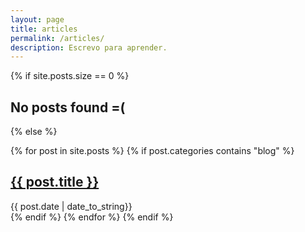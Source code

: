```yaml
---
layout: page
title: articles
permalink: /articles/
description: Escrevo para aprender.
---
```


<a class="scroll-down" href=""></a>

{% if site.posts.size == 0 %}
    <h2>No posts found =(</h2>
{% else %}

{% for post in site.posts %}
  {% if post.categories contains "blog" %}
  <div class="content list">
    <div class="list-item">
      <h2 class="list-post-title">
        <a href="{{ post.url }}">{{ post.title }}</a>
      </h2>
      <div class="list-post-date">
        <time>{{ post.date | date_to_string}}</time>
      </div>
    </div>
  </div>
  {% endif %}
{% endfor %}
{% endif %}

